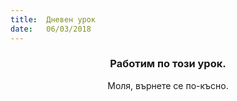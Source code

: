 ```yaml
---
title:  Дневен урок
date:   06/03/2018
---
```


### <center>Работим по този урок.</center>
<center>Моля, върнете се по-късно.</center>